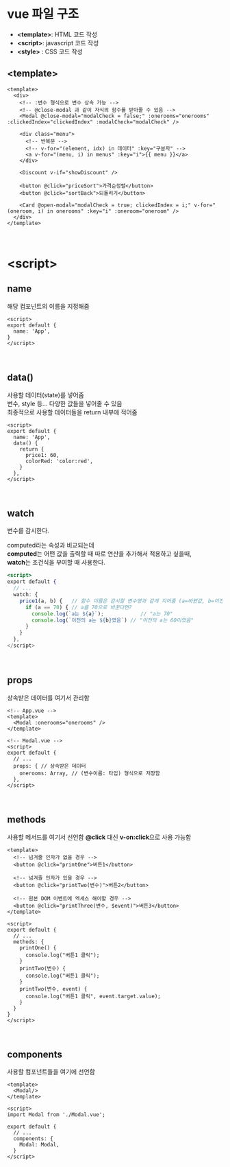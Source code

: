 # vue 파일 구조
- **\<template>**: HTML 코드 작성
- **\<script>**: javascript 코드 작성
- **\<style>** : CSS 코드 작성


## \<template>
```vue
<template>
  <div>
    <!-- :변수 형식으로 변수 상속 가능 -->
    <!-- @close-modal 과 같이 자식의 함수를 받아줄 수 있음 -->
    <Modal @close-modal="modalCheck = false;" :onerooms="onerooms" :clickedIndex="clickedIndex" :modalCheck="modalCheck" />

    <div class="menu">
      <!-- 반복문 -->
      <!-- v-for="(element, idx) in 데이터" :key="구분자" -->
      <a v-for="(menu, i) in menus" :key="i">{{ menu }}</a>
    </div>

    <Discount v-if="showDiscount" />

    <button @click="priceSort">가격순정렬</button>
    <button @click="sortBack">되돌리기</button>
    
    <Card @open-modal="modalCheck = true; clickedIndex = i;" v-for="(oneroom, i) in onerooms" :key="i" :oneroom="oneroom" />
  </div>
</template>
```
  
<br>

# \<script>

## name
해당 컴포넌트의 이름을 지정해줌
```vue
<script>
export default {
  name: 'App',
}
</script>
```

<br>

## data()
사용할 데이터(state)를 넣어줌  
변수, style 등... 다양한 값들을 넣어줄 수 있음  
최종적으로 사용할 데이터들을 return 내부에 적어줌
```vue
<script>
export default {
  name: 'App',
  data() {
    return {
      price1: 60,
      colorRed: 'color:red',
    }
  },
</script>
```

<br>

## watch
변수를 감시한다.  
  
computed라는 속성과 비교되는데  
**computed**는 어떤 값을 출력할 때 따로 연산을 추가해서 적용하고 싶을때,  
**watch**는 조건식을 부여할 때 사용한다.  
```jsx
<script>
export default {
  // ...
  watch: {
    price1(a, b) {   // 함수 이름은 감시할 변수명과 같게 지어줌 (a=바뀐값, b=이전값)
      if (a == 70) { // a를 70으로 바꾼다면?
        console.log(`a는 ${a}`);            // "a는 70"
        console.log(`이전의 a는 ${b}였음`) // "이전의 a는 60이었음"
      }
    }
  },
</script>
```

<br>

## props
상속받은 데이터를 여기서 관리함
```vue
<!-- App.vue -->
<template>
  <Modal :onerooms="onerooms" />
</template>
```
```vue
<!-- Modal.vue -->
<script>
export default {
  // ...
  props: { // 상속받은 데이터
    onerooms: Array, // (변수이름: 타입) 형식으로 저장함
  },
</script>
```

<br>

## methods
사용할 메서드를 여기서 선언함
**@click** 대신 **v-on:click**으로 사용 가능함
```vue
<template>
  <!-- 넘겨줄 인자가 없을 경우 -->
  <button @click="printOne">버튼1</button>
  
  <!-- 넘겨줄 인자가 있을 경우 -->
  <button @click="printTwo(변수)">버튼2</button>
  
  <!-- 원본 DOM 이벤트에 엑세스 해야할 경우 -->
  <button @click="printThree(변수, $event)">버튼3</button>
</template>

<script>
export default {
  // ...
  methods: {
    printOne() {
      console.log("버튼1 클릭");
    }
    printTwo(변수) {
      console.log("버튼1 클릭");
    }
    printTwo(변수, event) {
      console.log("버튼1 클릭", event.target.value);
    }
  }
}
</script>
```

<br>

## components
사용할 컴포넌트들을 여기에 선언함
```vue
<template>
  <Modal/>
</template>

<script>
import Modal from './Modal.vue';
  
export default {
  // ...
  components: {
    Modal: Modal,
  }
</script>
```
